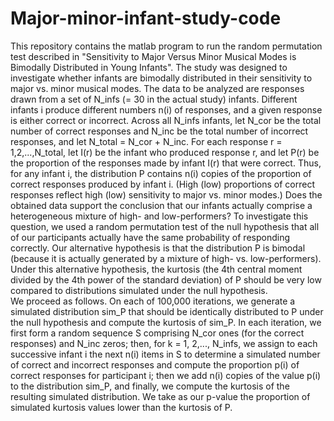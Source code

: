 # Major-minor-infant-study-code
This repository contains the matlab program to run the random permutation test described in "Sensitivity to Major Versus Minor Musical Modes is Bimodally Distributed in Young Infants".  The study was designed to investigate whether infants are bimodally distributed in their sensitivity to major vs. minor musical modes.  The data to be analyzed are responses drawn from a set of N_infs (= 30 in the actual study) infants.  Different infants i produce different numbers n(i) of responses, and a given response is either correct or incorrect. Across all N_infs infants, let N_cor be the total number of correct responses and N_inc be the total number of incorrect responses, and let N_total = N_cor + N_inc. For each response r = 1,2,...,N_total, let I(r) be the infant who produced response r, and let P(r) be the proportion of the responses made by infant I(r) that were correct.  Thus, for any infant i, the distribution P contains n(i) copies of the proportion of correct responses produced by infant i. (High (low) proportions of correct responses reflect high (low) sensitivity to major vs. minor modes.)  Does the obtained data support the conclusion that our infants actually comprise a heterogeneous mixture of high- and low-performers?
	To investigate this question, we used a random permutation test of the null hypothesis that all of our participants actually have the same probability of responding correctly. Our alternative hypothesis is that the distribution P is bimodal (because it is actually generated by a mixture of high- vs. low-performers). Under this alternative hypothesis, the kurtosis (the 4th central moment divided by the 4th power of the standard deviation) of P should be very low compared to distributions simulated under the null hypothesis.  
	We proceed as follows. On each of 100,000 iterations, we generate a simulated distribution sim_P that should be identically distributed to P under the null hypothesis and compute the kurtosis of sim_P. In each iteration, we first form a random sequence S comprising N_cor ones (for the correct responses) and N_inc zeros; then, for k = 1, 2,..., N_infs, we assign to each successive infant i the next n(i) items in S to determine a simulated number of correct and incorrect responses and compute the proportion p(i) of correct responses for participant i; then we add n(i) copies of the value p(i) to the distribution sim_P, and finally, we compute the kurtosis of the resulting simulated distribution. We take as our p-value the proportion of simulated kurtosis values lower than the kurtosis of P. 

